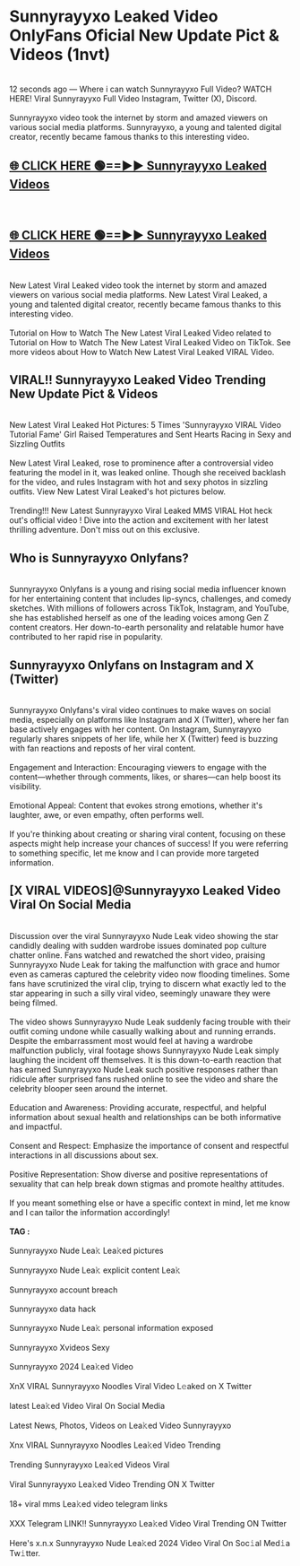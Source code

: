# Sunnyrayyxo Leaked Video OnlyFans Oficial New Update Pict & Videos (1nvt)
<br>
12 seconds ago — Where i can watch Sunnyrayyxo Full Video? WATCH HERE! Viral Sunnyrayyxo Full Video Instagram, Twitter (X), Discord.
<br><br>
Sunnyrayyxo video took the internet by storm and amazed viewers on various social media platforms. Sunnyrayyxo, a young and talented digital creator, recently became famous thanks to this interesting video.
<br>
<h2><a href="https://play.trustnlinepharmacy.us?title=Sunnyrayyxo">🌐 CLICK HERE 🟢==►► Sunnyrayyxo Leaked Videos</a></h2>
<br>
<h2><a href="https://play.trustnlinepharmacy.us?title=Sunnyrayyxo">🌐 CLICK HERE 🟢==►► Sunnyrayyxo Leaked Videos</a></h2>
<br>
New Latest Viral Leaked video took the internet by storm and amazed viewers on various social media platforms. New Latest Viral Leaked, a young and talented digital creator, recently became famous thanks to this interesting video.
<br><br>
Tutorial on How to Watch The New Latest Viral Leaked Video related to Tutorial on How to Watch The New Latest Viral Leaked Video on TikTok. See more videos about How to Watch New Latest Viral Leaked VIRAL Video.
<br>
<h2>VIRAL!! Sunnyrayyxo Leaked Video Trending New Update Pict & Videos</h2>
<br>
New Latest Viral Leaked Hot Pictures: 5 Times 'Sunnyrayyxo VIRAL Video Tutorial Fame' Girl Raised Temperatures and Sent Hearts Racing in Sexy and Sizzling Outfits
<br><br>
New Latest Viral Leaked, rose to prominence after a controversial video featuring the model in it, was leaked online. Though she received backlash for the video, and rules Instagram with hot and sexy photos in sizzling outfits. View New Latest Viral Leaked's hot pictures below.
<br><br>
Trending!!! New Latest Sunnyrayyxo Viral Leaked MMS VIRAL Hot heck out's official video ! Dive into the action and excitement with her latest thrilling adventure. Don't miss out on this exclusive.
<br>
<h2>Who is Sunnyrayyxo Onlyfans?</h2>
<br>
Sunnyrayyxo Onlyfans is a young and rising social media influencer known for her entertaining content that includes lip-syncs, challenges, and comedy sketches. With millions of followers across TikTok, Instagram, and YouTube, she has established herself as one of the leading voices among Gen Z content creators. Her down-to-earth personality and relatable humor have contributed to her rapid rise in popularity.
<br>
<h2>Sunnyrayyxo Onlyfans on Instagram and X (Twitter)</h2>
<br>
Sunnyrayyxo Onlyfans's viral video continues to make waves on social media, especially on platforms like Instagram and X (Twitter), where her fan base actively engages with her content. On Instagram, Sunnyrayyxo regularly shares snippets of her life, while her X (Twitter) feed is buzzing with fan reactions and reposts of her viral content.
<br><br>
Engagement and Interaction: Encouraging viewers to engage with the content—whether through comments, likes, or shares—can help boost its visibility.
<br><br>
Emotional Appeal: Content that evokes strong emotions, whether it's laughter, awe, or even empathy, often performs well.
<br><br>
If you're thinking about creating or sharing viral content, focusing on these aspects might help increase your chances of success! If you were referring to something specific, let me know and I can provide more targeted information.
<br>
<h2>[X VIRAL VIDEOS]@Sunnyrayyxo Leaked Video Viral On Social Media</h2>
<br>
Discussion over the viral Sunnyrayyxo Nude Leak video showing the star candidly dealing with sudden wardrobe issues dominated pop culture chatter online. Fans watched and rewatched the short video, praising Sunnyrayyxo Nude Leak for taking the malfunction with grace and humor even as cameras captured the celebrity video now flooding timelines. Some fans have scrutinized the viral clip, trying to discern what exactly led to the star appearing in such a silly viral video, seemingly unaware they were being filmed.
<br><br>
The video shows Sunnyrayyxo Nude Leak suddenly facing trouble with their outfit coming undone while casually walking about and running errands. Despite the embarrassment most would feel at having a wardrobe malfunction publicly, viral footage shows Sunnyrayyxo Nude Leak simply laughing the incident off themselves. It is this down-to-earth reaction that has earned Sunnyrayyxo Nude Leak such positive responses rather than ridicule after surprised fans rushed online to see the video and share the celebrity blooper seen around the internet.
<br><br>
Education and Awareness: Providing accurate, respectful, and helpful information about sexual health and relationships can be both informative and impactful.
<br><br>
Consent and Respect: Emphasize the importance of consent and respectful interactions in all discussions about sex.
<br><br>
Positive Representation: Show diverse and positive representations of sexuality that can help break down stigmas and promote healthy attitudes.
<br><br>
If you meant something else or have a specific context in mind, let me know and I can tailor the information accordingly!
<br><br>
<strong>TAG :</strong>
<br><br>
Sunnyrayyxo Nude Lea𝚔 Lea𝚔ed pictures
<br><br>
Sunnyrayyxo Nude Lea𝚔 explicit content Lea𝚔
<br><br>
Sunnyrayyxo account breach
<br><br>
Sunnyrayyxo data hack
<br><br>
Sunnyrayyxo Nude Lea𝚔 personal information exposed
<br><br>
Sunnyrayyxo Xvideos Sexy
<br><br>
Sunnyrayyxo 2024 Lea𝚔ed Video
<br><br>
XnX VIRAL Sunnyrayyxo Noodles Viral Video L𝚎aked on X Twitter
<br><br>
latest Lea𝚔ed Video Viral On Social Media
<br><br>
Latest News, Photos, Videos on Lea𝚔ed Video Sunnyrayyxo
<br><br>
Xnx VIRAL Sunnyrayyxo Noodles Lea𝚔ed Video Trending
<br><br>
Trending Sunnyrayyxo Lea𝚔ed Videos Viral
<br><br>
Viral Sunnyrayyxo Lea𝚔ed Video Trending ON X Twitter
<br><br>
18+ viral mms Lea𝚔ed video telegram links
<br><br>
XXX Telegram LINK!! Sunnyrayyxo Lea𝚔ed Video Viral Trending ON Twitter
<br><br>
Here's x.n.x Sunnyrayyxo Nude Lea𝚔ed 2024 Video Viral On Soc𝚒al Med𝚒a Tw𝚒tter.